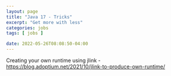 ```yaml
---
layout: page
title: "Java 17 - Tricks"
excerpt: "Get more with less"
categories: jobs
tags: [ jobs ]

date: 2022-05-26T08:08:50-04:00
---
```



Creating your own runtime using jlink -https://blog.adoptium.net/2021/10/jlink-to-produce-own-runtime/
